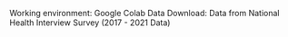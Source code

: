 Working environment: Google Colab
Data Download: Data from National Health Interview Survey (2017 - 2021 Data)

